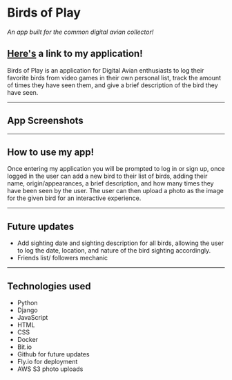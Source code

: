 # Birds of Play
_An app built for the common digital avian collector!_

## [Here's]() a link to my application!

Birds of Play is an application for Digital Avian enthusiasts to log their favorite birds from video games in their own personal list, track the amount of times they have seen them, and give a brief description of the bird they have seen. 

---
## App Screenshots

---
## How to use my app!

Once entering my application you will be prompted to log in or sign up, once logged in the user can add a new bird to their list of birds, adding their name, origin/appearances, a brief description, and how many times they have been seen by the user. The user can then upload a photo as the image for the given bird for an interactive experience.

---
## Future updates

- Add sighting date and sighting description for all birds, allowing the user to log the date, location, and nature of the bird sighting accordingly.
- Friends list/ followers mechanic

---
## Technologies used

- Python
- Django
- JavaScript
- HTML
- CSS
- Docker
- Bit.io
- Github for future updates
- Fly.io for deployment
- AWS S3 photo uploads